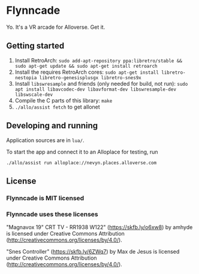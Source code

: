 # Flynncade

Yo. It's a VR arcade for Alloverse. Get it.

## Getting started

1. Install RetroArch: `sudo add-apt-repository ppa:libretro/stable && sudo apt-get update && sudo apt-get install retroarch`
2. Install the requires RetroArch cores: `sudo apt-get install libretro-nestopia libretro-genesisplusgx libretro-snes9x`
3. Install `libswresample` and friends (only needed for build, not run): `sudo apt install libavcodec-dev libavformat-dev libswresample-dev libswscale-dev`
3. Compile the C parts of this library: `make`
4. `./allo/assist fetch` to get allonet

## Developing and running

Application sources are in `lua/`.

To start the app and connect it to an Alloplace for testing, run

```
./allo/assist run alloplace://nevyn.places.alloverse.com
```

## License

### Flynncade is MIT licensed

### Flynncade uses these licenses

"Magnavox 19" CRT TV - RR1938 W122" (https://skfb.ly/o6xw8) by amhyde is licensed under Creative Commons Attribution (http://creativecommons.org/licenses/by/4.0/).

"Snes Controller" (https://skfb.ly/6ZWq7) by Max de Jesus is licensed under Creative Commons Attribution (http://creativecommons.org/licenses/by/4.0/).
